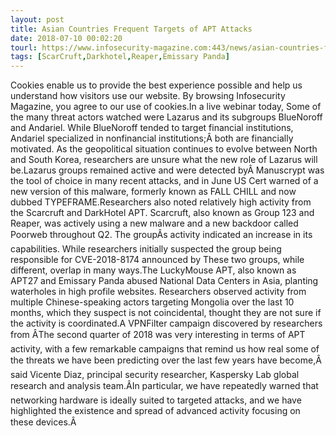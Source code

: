 ```yaml
---
layout: post
title: Asian Countries Frequent Targets of APT Attacks
date: 2018-07-10 00:02:20
tourl: https://www.infosecurity-magazine.com:443/news/asian-countries-frequent-targets/
tags: [ScarCruft,Darkhotel,Reaper,Emissary Panda]
---
```

Cookies enable us to provide the best experience possible and help us understand how visitors use our website. By browsing Infosecurity Magazine, you agree to our use of cookies.In a live webinar today, Some of the many threat actors watched were Lazarus and its subgroups BlueNoroff and Andariel. While BlueNoroff tended to target financial institutions, Andariel specialized in nonfinancial institutions;Â both are financially motivated. As the geopolitical situation continues to evolve between North and South Korea, researchers are unsure what the new role of Lazarus will be.Lazarus groups remained active and were detected byÂ Manuscrypt was the tool of choice in many recent attacks, and in June US Cert warned of a new version of this malware, formerly known as FALL CHILL and now dubbed TYPEFRAME.Researchers also noted relatively high activity from the Scarcruft and DarkHotel APT. Scarcruft, also known as Group 123 and Reaper, was actively using a new malware and a new backdoor called Poorweb throughout Q2. The groupÂs activity indicated an increase in its capabilities. While researchers initially suspected the group being responsible for CVE-2018-8174 announced by These two groups, while different, overlap in many ways.The LuckyMouse APT, also known as APT27 and Emissary Panda abused National Data Centers in Asia, planting waterholes in high profile websites. Researchers observed activity from multiple Chinese-speaking actors targeting Mongolia over the last 10 months, which they suspect is not coincidental, thought they are not sure if the activity is coordinated.A VPNFilter campaign discovered by researchers from ÂThe second quarter of 2018 was very interesting in terms of APT activity, with a few remarkable campaigns that remind us how real some of the threats we have been predicting over the last few years have become,Â said Vicente Diaz, principal security researcher, Kaspersky Lab global research and analysis team.ÂIn particular, we have repeatedly warned that networking hardware is ideally suited to targeted attacks, and we have highlighted the existence and spread of advanced activity focusing on these devices.Â